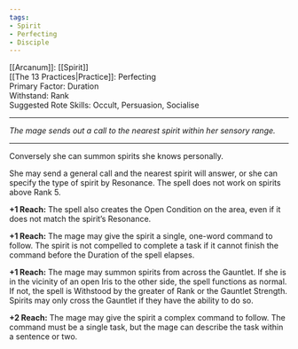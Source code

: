 ```yaml
---
tags:
- Spirit
- Perfecting
- Disciple
---
```


[[Arcanum]]: [[Spirit]]\
[[The 13 Practices|Practice]]: Perfecting\
Primary Factor: Duration\
Withstand: Rank\
Suggested Rote Skills: Occult, Persuasion, Socialise

---

_The mage sends out a call to the nearest spirit within her sensory range._

---

Conversely she can summon spirits she knows personally.

She may send a general call and the nearest spirit will answer, or she can specify the type of spirit by Resonance. The spell does not work on spirits above Rank 5.

**+1 Reach:** The spell also creates the Open Condition on the area, even if it does not match the spirit’s Resonance.

**+1 Reach:** The mage may give the spirit a single, one-word command to follow. The spirit is not compelled to complete a task if it cannot finish the command before the Duration of the spell elapses.

**+1 Reach:** The mage may summon spirits from across the Gauntlet. If she is in the vicinity of an open Iris to the other side, the spell functions as normal. If not, the spell is Withstood by the greater of Rank or the Gauntlet Strength. Spirits may only cross the Gauntlet if they have the ability to do so.

**+2 Reach:** The mage may give the spirit a complex command to follow. The command must be a single task, but the mage can describe the task within a sentence or two.